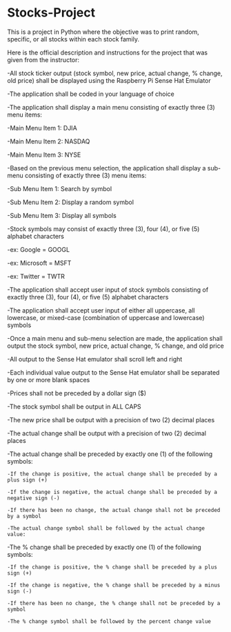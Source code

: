 # Stocks-Project
This is a project in Python where the objective was to print random, specific, or all stocks within each stock family. 

Here is the official description and instructions for the project that was given from the instructor:

-All stock ticker output (stock symbol, new price, actual change, % change, old price) shall be displayed using the Raspberry Pi Sense Hat Emulator

-The application shall be coded in your language of choice

-The application shall display a main menu consisting of exactly three (3) menu items:
  
  -Main Menu Item 1:  DJIA
  
  -Main Menu Item 2:  NASDAQ
  
  -Main Menu Item 3:  NYSE

-Based on the previous menu selection, the application shall display a sub-menu consisting of exactly three (3) menu items:
 
  -Sub Menu Item 1:  Search by symbol
  
  -Sub Menu Item 2:  Display a random symbol
 
  -Sub Menu Item 3:  Display all symbols

-Stock symbols may consist of exactly three (3), four (4), or five (5) alphabet characters
  
  -ex: Google = GOOGL
  
  -ex: Microsoft = MSFT
  
  -ex: Twitter = TWTR

-The application shall accept user input of stock symbols consisting of exactly three (3), four (4), or five (5) alphabet characters

-The application shall accept user input of either all uppercase, all lowercase, or mixed-case (combination of uppercase and lowercase) symbols

-Once a main menu and sub-menu selection are made, the application shall output the stock symbol, new price, actual change, % change, and old price 

-All output to the Sense Hat emulator shall scroll left and right

-Each individual value output to the Sense Hat emulator shall be separated by one or more blank spaces

-Prices shall not be preceded by a dollar sign ($)

-The stock symbol shall be output in ALL CAPS

-The new price shall be output with a precision of two (2) decimal places

-The actual change shall be output with a precision of two (2) decimal places

  -The actual change shall be preceded by exactly one (1) of the following symbols:
  
    -If the change is positive, the actual change shall be preceded by a  plus sign (+) 
  
    -If the change is negative, the actual change shall be preceded by a negative sign (-)
    
    -If there has been no change, the actual change shall not be preceded by a symbol
    
    -The actual change symbol shall be followed by the actual change value:
  
  -The % change shall be preceded by exactly one (1) of the following symbols:
  
    -If the change is positive, the % change shall be preceded by a plus sign (+)
    
    -If the change is negative, the % change shall be preceded by a minus sign (-)
    
    -If there has been no change, the % change shall not be preceded by a symbol
    
    -The % change symbol shall be followed by the percent change value


